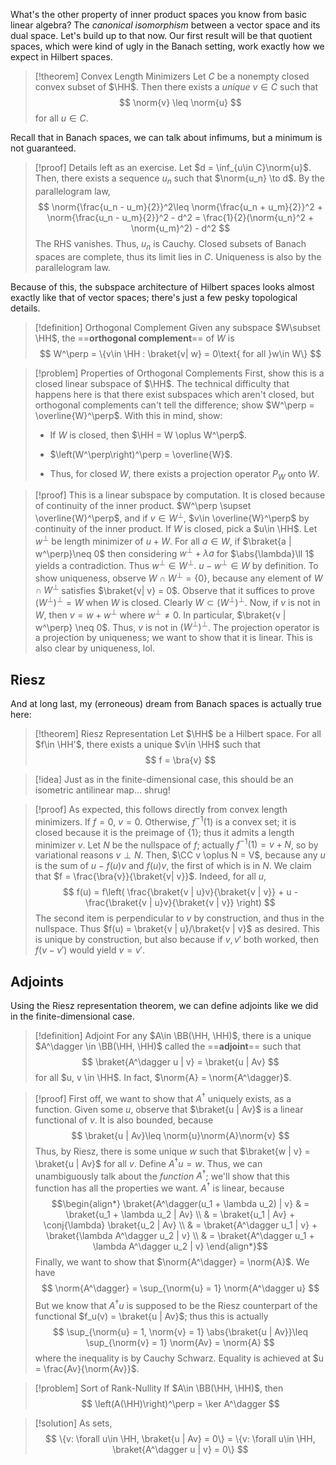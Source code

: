 What's the other property of inner product spaces you know from basic linear algebra? The *canonical isomorphism* between a vector space and its dual space. Let's build up to that now. Our first result will be that quotient spaces, which were kind of ugly in the Banach setting, work exactly how we expect in Hilbert spaces. 
> [!theorem] Convex Length Minimizers
 Let $C$ be a nonempty closed convex subset of $\HH$. Then there exists a *unique* $v\in C$ such that $$ \norm{v} \leq \norm{u} $$ for all $u\in C$. 

 Recall that in Banach spaces, we can talk about infimums, but a minimum is not guaranteed. 
> [!proof] 
 Details left as an exercise. Let $d = \inf_{u\in C}\norm{u}$. Then, there exists a sequence $u_n$ such that $\norm{u_n} \to d$. By the parallelogram law, $$ \norm{\frac{u_n - u_m}{2}}^2\leq \norm{\frac{u_n + u_m}{2}}^2 + \norm{\frac{u_n - u_m}{2}}^2 - d^2 = \frac{1}{2}(\norm{u_n}^2 + \norm{u_m}^2) - d^2 $$ The RHS vanishes. Thus, $u_n$ is Cauchy. Closed subsets of Banach spaces are complete, thus its limit lies in $C$. Uniqueness is also by the parallelogram law. 

 Because of this, the subspace architecture of Hilbert spaces looks almost exactly like that of vector spaces; there's just a few pesky topological details. 
> [!definition] Orthogonal Complement
 Given any subspace $W\subset \HH$, the ==**orthogonal complement**== of $W$ is $$ W^\perp = \{v\in \HH : \braket{v| w} = 0\text{ for all }w\in W\} $$ 

 
> [!problem] Properties of Orthogonal Complements
 First, show this is a closed linear subspace of $\HH$. The technical difficulty that happens here is that there exist subspaces which aren't closed, but orthogonal complements can't tell the difference; show $W^\perp = \overline{W}^\perp$. With this in mind, show: 
>  
>  
>  
>  -  If $W$ is closed, then $\HH = W \oplus W^\perp$. 
>  
>  -  $\left(W^\perp\right)^\perp = \overline{W}$. 
>  
>  -  Thus, for closed $W$, there exists a projection operator $P_W$ onto $W$. 
>  
>  

 
> [!proof] 
 This is a linear subspace by computation. It is closed because of continuity of the inner product. $W^\perp \supset \overline{W}^\perp$, and if $v\in W^\perp$, $v\in \overline{W}^\perp$ by continuity of the inner product. If $W$ is closed, pick a $u\in \HH$. Let $w^\perp$ be length minimizer of $u + W$. For all $a\in W$, if $\braket{a | w^\perp}\neq 0$ then considering $w^\perp + \lambda a$ for $\abs{\lambda}\ll 1$ yields a contradiction. Thus $w^\perp \in W^\perp$. $u - w^\perp \in W$ by definition. To show uniqueness, observe $W\cap W^\perp = \{0\}$, because any element of $W\cap W^\perp$ satisfies $\braket{v| v} = 0$. Observe that it suffices to prove $\left(W^{\perp}\right)^\perp = W$ when $W$ is closed. Clearly $W\subset \left(W^{\perp}\right)^\perp$. Now, if $v$ is not in $W$, then $v = w + w^\perp$ where $w^\perp\neq 0$. In particular, $\braket{v | w^\perp} \neq 0$. Thus, $v$ is not in $\left(W^{\perp}\right)^\perp$. The projection operator is a projection by uniqueness; we want to show that it is linear. This is also clear by uniqueness, lol. 

 ## Riesz 
 
 And at long last, my (erroneous) dream from Banach spaces is actually true here: 
> [!theorem] Riesz Representation
 Let $\HH$ be a Hilbert space. For all $f\in \HH'$, there exists a unique $v\in \HH$ such that $$ f = \bra{v} $$ 

 
> [!idea] 
Just as in the finite-dimensional case, this should be an isometric antilinear map... shrug!

 
> [!proof] 
 As expected, this follows directly from convex length minimizers. If $f = 0$, $v = 0$. Otherwise, $f^{-1}(1)$ is a convex set; it is closed because it is the preimage of $\{1\}$; thus it admits a length minimizer $v$. Let $N$ be the nullspace of $f$; actually $f^{-1}(1) = v + N$, so by variational reasons $v\perp N$. Then, $\CC v \oplus N = V$, because any $u$ is the sum of $u - f(u)v$ and $f(u)v$, the first of which is in $N$. We claim that $f = \frac{\bra{v}}{\braket{v| v}}$. Indeed, for all $u$, $$ f(u) = f\left( \frac{\braket{v | u}v}{\braket{v | v}} + u - \frac{\braket{v | u}v}{\braket{v | v}} \right) $$ The second item is perpendicular to $v$ by construction, and thus in the nullspace. Thus $f(u) = \braket{v | u}/\braket{v | v}$ as desired. This is unique by construction, but also because if $v,v'$ both worked, then $f(v - v')$ would yield $v = v'$. 

## Adjoints 
 
 Using the Riesz representation theorem, we can define adjoints like we did in the finite-dimensional case. 
> [!definition] Adjoint
 For any $A\in \BB(\HH, \HH)$, there is a unique $A^\dagger \in \BB(\HH, \HH)$ called the ==**adjoint**== such that $$ \braket{A^\dagger u | v} = \braket{u | Av} $$ for all $u, v \in \HH$. In fact, $\norm{A} = \norm{A^\dagger}$. 

 
> [!proof] 
 First off, we want to show that $A^\dagger$ uniquely exists, as a function. Given some $u$, observe that $\braket{u | Av}$ is a linear functional of $v$. It is also bounded, because $$ \braket{u | Av}\leq \norm{u}\norm{A}\norm{v} $$ Thus, by Riesz, there is some unique $w$ such that $\braket{w | v} = \braket{u | Av}$ for all $v$. Define $A^\dagger u = w$. Thus, we can unambiguously talk about the *function* $A^\dagger$; we'll show that this function has all the properties we want. $A^\dagger$ is linear, because $$\begin{align*} \braket{A^\dagger(u_1 + \lambda u_2) | v} & = \braket{u_1 + \lambda u_2 | Av}                                 \\ & = \braket{u_1 | Av} + \conj{\lambda} \braket{u_2 | Av}            \\ & = \braket{A^\dagger u_1 | v} + \braket{\lambda A^\dagger u_2 | v} \\ & = \braket{A^\dagger u_1 + \lambda A^\dagger u_2 | v} \end{align*}$$ Finally, we want to show that $\norm{A^\dagger} = \norm{A}$. We have $$ \norm{A^\dagger} = \sup_{\norm{u} = 1} \norm{A^\dagger u} $$ But we know that $A^\dagger u$ is supposed to be the Riesz counterpart of the functional $f_u(v) = \braket{u | Av}$; thus this is actually $$ \sup_{\norm{u} = 1, \norm{v} = 1} \abs{\braket{u | Av}}\leq \sup_{\norm{v} = 1} \norm{Av} = \norm{A} $$ where the inequality is by Cauchy Schwarz. Equality is achieved at $u = \frac{Av}{\norm{Av}}$. 

 
> [!problem] Sort of Rank-Nullity
 If $A\in \BB(\HH, \HH)$, then $$ \left(A(\HH)\right)^\perp = \ker A^\dagger $$ 

 
> [!solution] 
 As sets, $$ \{v: \forall u\in \HH, \braket{u | Av} = 0\} = \{v: \forall u\in \HH, \braket{A^\dagger u | v} = 0\} $$